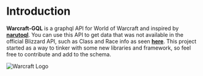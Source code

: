 # Introduction

**Warcraft-GQL** is a graphql API for World of Warcraft and inspired by **[narutoql](https://narutoql.com/)**. You can use this API to get data that was not available in the official Blizzard API, such as Class and Race info as seen **[here](https://worldofwarcraft.com/en-us/game/races/human)**. This project started as a way to tinker with some new libraries and framework, so feel free to contribute and add to the schema.

![Warcraft Logo](/img/warcraft-logo.png)
